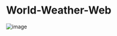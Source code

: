 # World-Weather-Web
![image](https://github.com/AliZia3/World-Weather-Web/assets/87504885/7faebe69-f897-4060-8318-1f20b47e2cdc)


